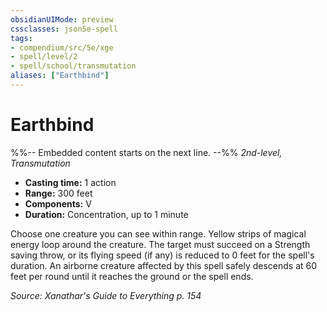 ```yaml
---
obsidianUIMode: preview
cssclasses: json5e-spell
tags:
- compendium/src/5e/xge
- spell/level/2
- spell/school/transmutation
aliases: ["Earthbind"]
---
```

# Earthbind
%%-- Embedded content starts on the next line. --%%
*2nd-level, Transmutation*  

- **Casting time:** 1 action
- **Range:** 300 feet
- **Components:** V
- **Duration:** Concentration, up to 1 minute

Choose one creature you can see within range. Yellow strips of magical energy loop around the creature. The target must succeed on a Strength saving throw, or its flying speed (if any) is reduced to 0 feet for the spell's duration. An airborne creature affected by this spell safely descends at 60 feet per round until it reaches the ground or the spell ends.

*Source: Xanathar's Guide to Everything p. 154*